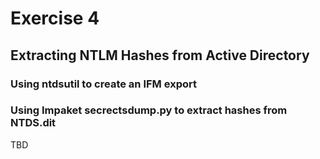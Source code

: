 # Exercise 4
## Extracting NTLM Hashes from Active Directory

### Using ntdsutil to create an IFM export

### Using Impaket secrectsdump.py to extract hashes from NTDS.dit

TBD
